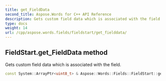 ```yaml
---
title: get_FieldData
second_title: Aspose.Words for C++ API Reference
description: Gets custom field data which is associated with the field. 
type: docs
weight: 14
url: /cpp/aspose.words.fields/fieldstart/get_fielddata/
---
```

## FieldStart.get_FieldData method


Gets custom field data which is associated with the field.

```cpp
const System::ArrayPtr<uint8_t> & Aspose::Words::Fields::FieldStart::get_FieldData() const
```


